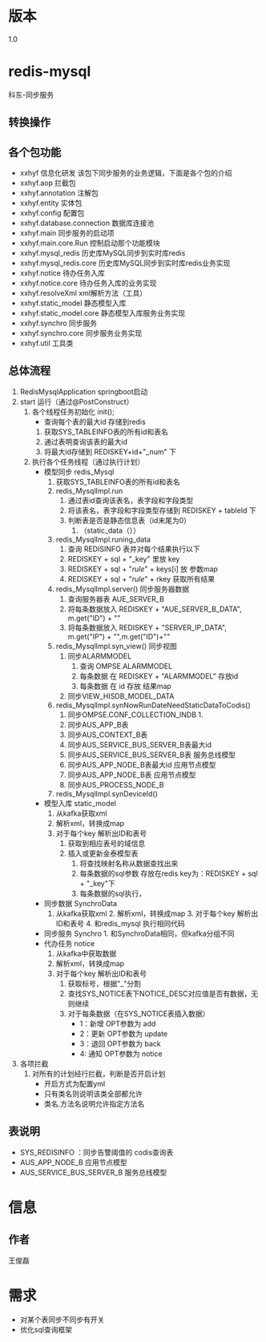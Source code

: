 # 版本
1.0
# redis-mysql
科东-同步服务
## 转换操作
### 
## 各个包功能
* xxhyf    						信息化研发  该包下同步服务的业务逻辑，下面是各个包的介绍
* xxhyf.aop                     拦截包
* xxhyf.annotation              注解包
* xxhyf.entity                  实体包
* xxhyf.config                  配置包
* xxhyf.database.connection   	数据库连接池
* xxhyf.main   					同步服务的启动项
* xxhyf.main.core.Run             控制启动那个功能模块
* xxhyf.mysql_redis				历史库MySQL同步到实时库redis
* xxhyf.mysql_redis.core          历史库MySQL同步到实时库redis业务实现
* xxhyf.notice					待办任务入库
* xxhyf.notice.core               待办任务入库的业务实现
* xxhyf.resolveXml				xml解析方法（工具）
* xxhyf.static_model			  静态模型入库
* xxhyf.static_model.core         静态模型入库服务业务实现
* xxhyf.synchro					同步服务
* xxhyf.synchro.core              同步服务业务实现
* xxhyf.util                      工具类

## 总体流程
1. RedisMysqlApplication springboot启动
2. start 运行（通过@PostConstruct）
    1. 各个线程任务初始化 init();
        * 查询每个表的最大id 存储到redis
        1. 获取SYS_TABLEINFO表的所有id和表名
        2. 通过表明查询该表的最大id
        3. 将最大id存储到 REDISKEY+id+"_num" 下
    2. 执行各个任务线程（通过执行计划）
        * 模型同步 redis_Mysql
            1. 获取SYS_TABLEINFO表的所有id和表名
            2. redis_MysqlImpl.run
                1. 通过表id查询该表名，表字段和字段类型
                2. 将该表名，表字段和字段类型存储到 REDISKEY + tableId 下
                3. 判断表是否是静态信息表（id末尾为0）
                    1. （static_data（））
            3. redis_MysqlImpl.runing_data
                1. 查询 REDISINFO 表并对每个结果执行以下
                2. REDISKEY + sql + "_key" 里放 key
                3. REDISKEY + sql + "_rule_" + keys[i] 放 参数map
                4. REDISKEY + sql + "_rule_" + rkey 获取所有结果
            4. redis_MysqlImpl.server() 同步服务器数据
                1. 查询服务器表 AUE_SERVER_B
                2. 将每条数据放入 REDISKEY + "AUE_SERVER_B_DATA", m.get("ID") + ""
                3. 将每条数据放入 REDISKEY + "SERVER_IP_DATA", m.get("IP") + "",m.get("ID")+""
            5. redis_MysqlImpl.syn_view() 同步视图
                1. 同步ALARMMODEL
                    1. 查询 OMPSE.ALARMMODEL
                    2. 每条数据 在 REDISKEY + "ALARMMODEL" 存放id
                    3. 每条数据 在 id 存放 结果map
                2. 同步VIEW_HISDB_MODEL_DATA
            6. redis_MysqlImpl.synNowRunDateNeedStaticDataToCodis()
                1. 同步OMPSE.CONF_COLLECTION_INDB
                    1. 
                2. 同步AUS_APP_B表
                3. 同步AUS_CONTEXT_B表
                4. 同步AUS_SERVICE_BUS_SERVER_B表最大id
                5. 同步AUS_SERVICE_BUS_SERVER_B表 服务总线模型
                6. 同步AUS_APP_NODE_B表最大id 应用节点模型
                7. 同步AUS_APP_NODE_B表 应用节点模型
                8. 同步AUS_PROCESS_NODE_B
            7. redis_MysqlImpl.synDeviceId()
        * 模型入库 static_model
            1. 从kafka获取xml
            2. 解析xml，转换成map
            3. 对于每个key 解析出ID和表号
                1. 获取到相应表号的域信息
                2. 插入或更新金泰模型表
                    1. 将查找映射名称从数据查找出来
                    2. 每条数据的sql参数 存放在redis key为：REDISKEY + sql + "_key"下
                    3. 每条数据的sql执行，
        * 同步数据 SynchroData
             1. 从kafka获取xml
                2. 解析xml，转换成map
                3. 对于每个key 解析出ID和表号
                4. 和redis_mysql 执行相同代码
        * 同步服务 Synchro
              1. 和SynchroData相同，但kafka分组不同
        * 代办任务 notice
            1. 从kafka中获取数据
            2. 解析xml，转换成map
            3. 对于每个key 解析出ID和表号
                1. 获取标号，根据"_"分割
                3. 查找SYS_NOTICE表下NOTICE_DESC对应值是否有数据，无则继续
                2. 对于每条数据（在SYS_NOTICE表插入数据）
                    * 1：新增 OPT参数为 add
                    * 2：更新 OPT参数为 update
                    * 3：退回 OPT参数为 back
                    * 4: 通知 OPT参数为 notice
3. 各项拦截
    1. 对所有的计划经行拦截，判断是否开启计划
        * 开启方式为配置yml
        * 只有类名则说明该类全部都允许
        * 类名.方法名说明允许指定方法名
## 表说明
* SYS_REDISINFO ：同步告警阈值的 codis查询表
* AUS_APP_NODE_B 应用节点模型
* AUS_SERVICE_BUS_SERVER_B 服务总线模型


# 信息
## 作者
王俊磊
# 需求
* 对某个表同步不同步有开关
* 优化sql查询框架
